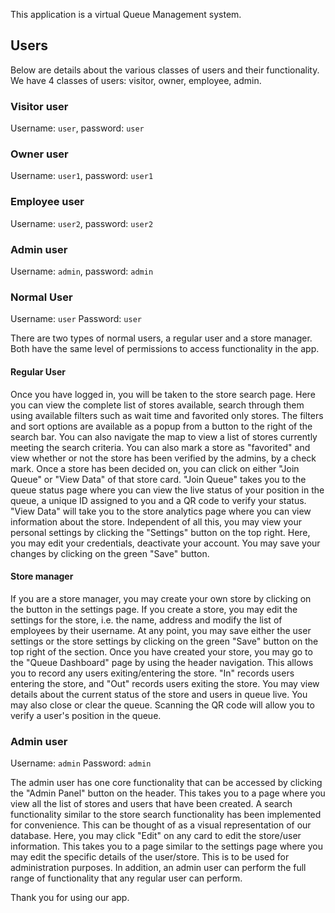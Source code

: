 This application is a virtual Queue Management system.

## Users

Below are details about the various classes of users and their functionality. We have 4 classes of users: visitor, owner, employee, admin.

### Visitor user

Username: `user`, password: `user`

### Owner user

Username: `user1`, password: `user1`

### Employee user

Username: `user2`, password: `user2`

### Admin user

Username: `admin`, password: `admin`

### Normal User

Username: `user`
Password: `user`

There are two types of normal users, a regular user and a store manager. Both have the same level of permissions to access functionality in the app.

#### Regular User

Once you have logged in, you will be taken to the store search page. Here you can view the complete list of stores available, search through them using available filters such as wait time and favorited only stores. The filters and sort options are available as a popup from a button to the right of the search bar. You can also navigate the map to view a list of stores currently meeting the search criteria. You can also mark a store as "favorited" and view whether or not the store has been verified by the admins, by a check mark. Once a store has been decided on, you can click on either "Join Queue" or "View Data" of that store card. "Join Queue" takes you to the queue status page where you can view the live status of your position in the queue, a unique ID assigned to you and a QR code to verify your status. "View Data" will take you to the store analytics page where you can view information about the store. Independent of all this, you may view your personal settings by clicking the "Settings" button on the top right. Here, you may edit your credentials, deactivate your account. You may save your changes by clicking on the green "Save" button.

#### Store manager

If you are a store manager, you may create your own store by clicking on the button in the settings page. If you create a store, you may edit the settings for the store, i.e. the name, address and modify the list of employees by their username. At any point, you may save either the user settings or the store settings by clicking on the green "Save" button on the top right of the section. Once you have created your store, you may go to the "Queue Dashboard" page by using the header navigation. This allows you to record any users exiting/entering the store. "In" records users entering the store, and "Out" records users exiting the store. You may view details about the current status of the store and users in queue live. You may also close or clear the queue. Scanning the QR code will allow you to verify a user's position in the queue.

### Admin user

Username: `admin`
Password: `admin`

The admin user has one core functionality that can be accessed by clicking the "Admin Panel" button on the header. This takes you to a page where you view all the list of stores and users that have been created. A search functionality similar to the store search functionality has been implemented for convenience. This can be thought of as a visual representation of our database. Here, you may click "Edit" on any card to edit the store/user information. This takes you to a page similar to the settings page where you may edit the specific details of the user/store. This is to be used for administration purposes. In addition, an admin user can perform the full range of functionality that any regular user can perform.

Thank you for using our app.
